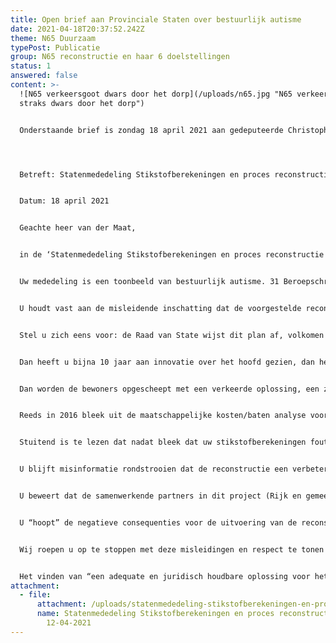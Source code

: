 ```yaml
---
title: Open brief aan Provinciale Staten over bestuurlijk autisme
date: 2021-04-18T20:37:52.242Z
theme: N65 Duurzaam
typePost: Publicatie
group: N65 reconstructie en haar 6 doelstellingen
status: 1
answered: false
content: >-
  ![N65 verkeersgoot dwars door het dorp](/uploads/n65.jpg "N65 verkeersgoot
  straks dwars door het dorp")


  Onderstaande brief is zondag 18 april 2021 aan gedeputeerde Christophe van der Maat gestuurd




  Betreft: Statenmededeling Stikstofberekeningen en proces reconstructie N65


  Datum: 18 april 2021


  Geachte heer van der Maat,


  in de ‘Statenmededeling Stikstofberekeningen en proces reconstructie N65’ van 12 april 2021 lezen wij dat u heeft vastgesteld dat de plannen niet voldoen aan de wettelijke norm voor stikstof en dat u desondanks bent overgegaan tot de voorlopige gunning van de reconstructie van de N65.


  Uw mededeling is een toonbeeld van bestuurlijk autisme. 31 Beroepschriften van bewoners en bedrijven, een vernietigend tussenvonnis van de Raad van State, foutieve uitgangspunten bij de berekening van de stikstof, aantoonbaar missen van de beoogde projectdoelen, achterhouden van negatieve rapporten, frustreren van verplichte MIRT-participatie, weigering duurzame alternatieven te overwegen en gemanipuleerde onderzoeken, zijn voor u blijkbaar onvoldoende reden voor herbezinning.


  U houdt vast aan de misleidende inschatting dat de voorgestelde reconstructie van de N65 duurzaam is, de beste oplossing is voor verkeersveiligheid, doorstroming en leefbaarheid (geluid, luchtkwaliteit en barrièrewerking) en u verzaakt uw bestuurlijke plicht de meest duurzame en leefbare oplossing te zoeken en te realiseren. U misbruikt uw bevoegdheid om gemeenschapsgeld te besteden en aannemingsbedrijven aan het werk te zetten voor het uitwerken van deze aantoonbare dwaalweg en de bevolking te misleiden met een schijnbaar blijde boodschap.


  Stel u zich eens voor: de Raad van State wijst dit plan af, volkomen terecht op basis van de actuele wetgeving. Dan is vrijwel al het werk voor niets geweest, dan zijn tientallen miljoenen verkeerd besteed en zijn jaren vertraging ontstaan. Dat allemaal omdat u vasthoudt aan een foutieve keuze van bijna 10 jaar geleden, dat een tunnel niet mogelijk zou zijn. 


  Dan heeft u bijna 10 jaar aan innovatie over het hoofd gezien, dan heeft u 10 jaar lang weg gekeken van succesvolle tunnelbouwprojecten in Nederland, die wel degelijk in dit budget passen, en bent u de bestuurder die in 2021 een verouderd concept tegen alle argumenten in heeft doorgedrukt en zijn verantwoordelijkheid niet heeft genomen om op te roepen tot herbezinning. 


  Dan worden de bewoners opgescheept met een verkeerde oplossing, een zware hypotheek in de gemeentekas en een onoplosbaar verkeers- en leefbaarheidsprobleem in de bebouwde kom.


  Reeds in 2016 bleek uit de maatschappelijke kosten/baten analyse voor Vught dat het rendement op dit project op basis van een open verkeersgoot negatief is en dat de beoogde leefbaarheidsdoelstellingen niet worden bereikt. 4 Jaar verder knutselen heeft het project inmiddels bijna 2 keer zo duur gemaakt en niets wezenlijks verbeterd aan het bereiken van de doelstellingen voor de inwoners van onze gemeente. Zelfs het bereiken van de doelstelling voor het verbeteren van de doorstroming op de N65 wordt door experts betwijfeld en is door uw deskundigen nergens afdoende aangetoond.


  Stuitend is te lezen dat nadat bleek dat uw stikstofberekeningen foutief waren, uw inspanningen vooral zijn gericht op het aanpassen van de berekening en niet op het aanpassen van het plan. Ook zijn uw berekeningen erop gericht de gevolgen van de stikstofvervuiling vast te stellen, nergens lezen wij iets over een heroverweging van de reconstructie vorm.


  U blijft misinformatie rondstrooien dat de reconstructie een verbetering van veiligheid en leefbaarheid met zich mee zou brengen. Dat is nog nooit aangetoond, rapportage van ter zake kundigen wijst er juist op dat de veiligheid en leefbaarheid afnemen. Een overtuigende Milieu-Effect Rapportage is met schimmige argumenten ontweken en nooit uitgevoerd.


  U beweert dat de samenwerkende partners in dit project (Rijk en gemeenten) er van overtuigd zijn dat hetgeen is afgesproken nog altijd het meest optimale voorkeursalternatief is voor de reconstructie van de N65 dwars door de dorpskern van Vught heen, zonder dat dit op op welke manier dan ook is aangetoond. U weigert serieus in te gaan op het alternatief in de vorm van een tunnel waarvan is aangetoond dat het binnen het budget past en de veiligheids- en leefbaarheid doelen wel bereikt.


  U “hoopt” de negatieve consequenties voor de uitvoering van de reconstructie te beperken, terwijl het project gericht is op een substantiële verbetering, iets dat wij voor bijna €200 miljoen zouden mogen verwachten. Dan schiet u met ‘hopen’ op het beperken van negatieve consequenties toch ernstig tekort.


  Wij roepen u op te stoppen met deze misleidingen en respect te tonen voor onze bestuurlijke inrichting en wetgeving. Wij roepen u op uw verantwoordelijkheid als bestuurder te nemen en tijdig op te roepen tot herbezinning, want u bent niet alleen afhankelijk van het oordeel over de stikstofdepositie, maar ook over het nakomen van wetgeving over fijnstof, het respecteren van de verplichting tot het beoordelen van kansrijke alternatieven, het aantonen van de haalbaarheid van de verkeersveiligheid, om maar een paar beroepsgronden te noemen waarover de Raad van State zich zal gaan uitspreken. 


  Het vinden van “een adequate en juridisch houdbare oplossing voor het stikstof vraagstuk” is absoluut onvoldoende. Graag lichten wij de inhoud van onze brief in een persoonlijk gesprek nader toe.
attachment:
  - file:
      attachment: /uploads/statenmededeling-stikstofberekeningen-en-proces-reconstructie-n65.pdf
      name: Statenmededeling Stikstofberekeningen en proces reconstructie N65
        12-04-2021
---
```

